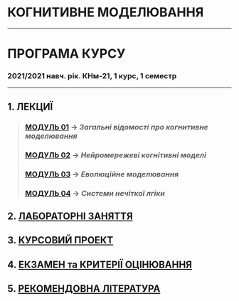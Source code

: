 # **КОГНИТИВНЕ МОДЕЛЮВАННЯ**
***
# ПРОГРАМА КУРСУ
### 2021/2021 навч. рік. КНм-21, 1 курс, 1 семестр
***
## 1. **ЛЕКЦИЇ**  
>### [**МОДУЛЬ 01**](/01_LEC/Modulo_1/Lec_Mod_1.md) -> *Загальні відомості про когнитивне моделювання*
>### [**МОДУЛЬ 02**](/01_LEC/Modulo_2/Lec_Mod_2.md) -> *Нейромережеві когнітивні моделі*
>### [**МОДУЛЬ 03**](/01_LEC/Modulo_3/Lec_Mod_3.md) -> *Еволюційне моделювання*
>### [**МОДУЛЬ 04**](/01_LEC/Modulo_4/Lec_Mod_4.md) -> *Системи нечіткої лгіки*

## 2. [**ЛАБОРАТОРНІ ЗАНЯТТЯ**](/02_LAB/Lab_Works_List.md)

## 3. [**КУРСОВИЙ ПРОЕКТ**](/03_CURS_WORK/Curs_Work_Descript.md)

## 4. [**ЕКЗАМЕН та КРИТЕРІЇ ОЦІНЮВАННЯ**](/04_EXAM/2021_Exam_Quest.pdf)

## 5. [**РЕКОМЕНДОВНА ЛІТЕРАТУРА**](/05_LIT/Lit_List_.md)
